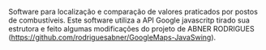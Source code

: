 Software para localização e comparação de valores praticados por postos de combustíveis.
Este software utiliza a API Google javascritp tirado sua estrutora e feito algumas modificações do projeto de ABNER RODRIGUES (https://github.com/rodriguesabner/GoogleMaps-JavaSwing).

